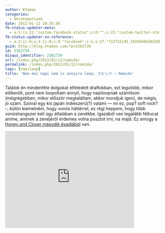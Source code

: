 ```yaml
---
author: KTamas
categories:
  - Uncategorized
date: 2012-01-12 10:35:59
fb-status-updater-meta:
  - a:5:{s:22:"custom-facebook-status";s:0:"";s:21:"custom-twitter-status";s:0:"";s:7:"fb-push";s:1:"1";s:7:"tw-push";s:1:"1";s:4:"push";s:1:"1";}
fb-status-updater-sn-reference:
  - a:2:{i:0;a:2:{i:0;s:8:"facebook";i:1;s:27:"722715145_10150466285290146";}i:1;a:2:{i:0;s:7:"twitter";i:1;s:18:"157609546737664000";}}
guid: http://blog.ktamas.com/?p=2362739
id: 2362739
disqus_identifier: 2362739
url: /index.php/2012/01/12/namida/
permalink: /index.php/2012/01/12/namida/
tags: [napiloop]
title: 'Nem mai napi nem is annyira loop: スピッツ – Namida'
---
```


Találok én mindenféle dolgokat elfeledett draftokban, ezt legutóbb, mikor előkerült, pont nem loopoltam annyit, hogy napiloopnak számítson (mégrégebben, mikor először megtaláltam, akkor mondjuk igen), de mégis, jó szám. Szóval egy kis japán indieszerű(?) valami &#8212; mi ez, pop? soft rock? &#8211;, külön kiemelném, hogy vonós háttérrel, ez régi heppem, hogy több vonóshangszer kell úgy általában a zenékbe. Igazából van legalább féltucat anime, aminek a zenéjéről érdemes volna posztot írni, na majd. Ez amúgy a [Honey and Clover második évadjából](http://anidb.net/perl-bin/animedb.pl?show=anime&aid=4422) van.

<iframe width="420" height="315" src="http://www.youtube.com/embed/75gqIPgh-bM" frameborder="0" allowfullscreen=""></iframe></p>
